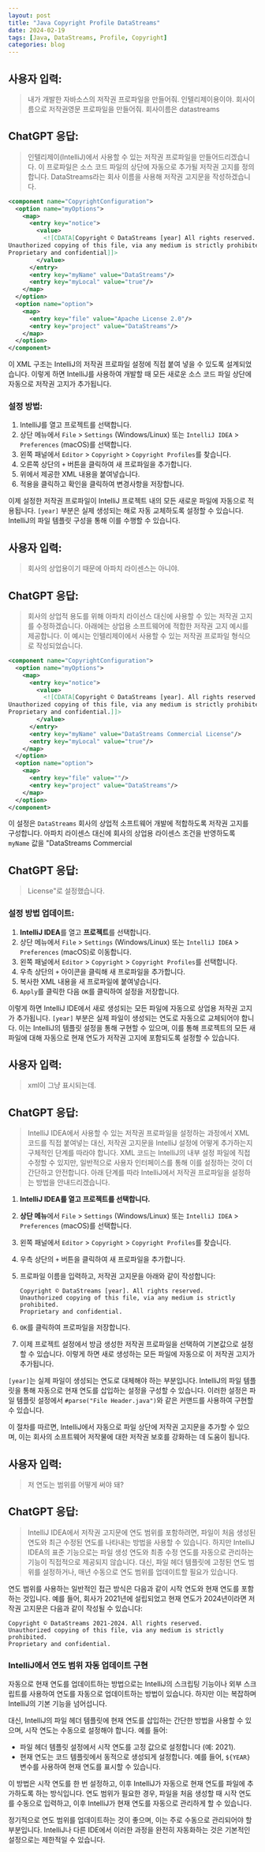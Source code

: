 ```yaml
---
layout: post
title: "Java Copyright Profile DataStreams"
date: 2024-02-19
tags: [Java, DataStreams, Profile, Copyright]
categories: blog
---
```


## 사용자 입력:
> 내가 개발한 자바소스의 저작권 프로파일을 만들어줘. 인텔리제이용이야.  회사이름으로 저작권영문 프로파일을 만들어줘. 회사이름은 datastreams

## ChatGPT 응답:
> 인텔리제이(IntelliJ)에서 사용할 수 있는 저작권 프로파일을 만들어드리겠습니다. 이 프로파일은 소스 코드 파일의 상단에 자동으로 추가될 저작권 고지를 정의합니다. DataStreams라는 회사 이름을 사용해 저작권 고지문을 작성하겠습니다.

```xml
<component name="CopyrightConfiguration">
  <option name="myOptions">
    <map>
      <entry key="notice">
        <value>
          <![CDATA[Copyright © DataStreams [year] All rights reserved.
Unauthorized copying of this file, via any medium is strictly prohibited
Proprietary and confidential]]>
        </value>
      </entry>
      <entry key="myName" value="DataStreams"/>
      <entry key="myLocal" value="true"/>
    </map>
  </option>
  <option name="option">
    <map>
      <entry key="file" value="Apache License 2.0"/>
      <entry key="project" value="DataStreams"/>
    </map>
  </option>
</component>
```

이 XML 구조는 IntelliJ의 저작권 프로파일 설정에 직접 붙여 넣을 수 있도록 설계되었습니다. 이렇게 하면 IntelliJ를 사용하여 개발할 때 모든 새로운 소스 코드 파일 상단에 자동으로 저작권 고지가 추가됩니다.

### 설정 방법:

1. IntelliJ를 열고 프로젝트를 선택합니다.
2. 상단 메뉴에서 `File` > `Settings` (Windows/Linux) 또는 `IntelliJ IDEA` > `Preferences` (macOS)를 선택합니다.
3. 왼쪽 패널에서 `Editor` > `Copyright` > `Copyright Profiles`를 찾습니다.
4. 오른쪽 상단의 `+` 버튼을 클릭하여 새 프로파일을 추가합니다.
5. 위에서 제공한 XML 내용을 붙여넣습니다.
6. 적용을 클릭하고 확인을 클릭하여 변경사항을 저장합니다.

이제 설정한 저작권 프로파일이 IntelliJ 프로젝트 내의 모든 새로운 파일에 자동으로 적용됩니다. `[year]` 부분은 실제 생성되는 해로 자동 교체하도록 설정할 수 있습니다. IntelliJ의 파일 템플릿 구성을 통해 이를 수행할 수 있습니다.

## 사용자 입력:
> 회사의 상업용이기 때문에 아파치 라이센스는 아니야.

## ChatGPT 응답:
> 회사의 상업적 용도를 위해 아파치 라이선스 대신에 사용할 수 있는 저작권 고지를 수정하겠습니다. 아래에는 상업용 소프트웨어에 적합한 저작권 고지 예시를 제공합니다. 이 예시는 인텔리제이에서 사용할 수 있는 저작권 프로파일 형식으로 작성되었습니다.

```xml
<component name="CopyrightConfiguration">
  <option name="myOptions">
    <map>
      <entry key="notice">
        <value>
          <![CDATA[Copyright © DataStreams [year]. All rights reserved.
Unauthorized copying of this file, via any medium is strictly prohibited.
Proprietary and confidential.]]>
        </value>
      </entry>
      <entry key="myName" value="DataStreams Commercial License"/>
      <entry key="myLocal" value="true"/>
    </map>
  </option>
  <option name="option">
    <map>
      <entry key="file" value=""/>
      <entry key="project" value="DataStreams"/>
    </map>
  </option>
</component>
```

이 설정은 `DataStreams` 회사의 상업적 소프트웨어 개발에 적합하도록 저작권 고지를 구성합니다. 아파치 라이센스 대신에 회사의 상업용 라이센스 조건을 반영하도록 `myName` 값을 "DataStreams Commercial

## ChatGPT 응답:
>  License"로 설정했습니다. 

### 설정 방법 업데이트:

1. **IntelliJ IDEA**를 열고 **프로젝트**를 선택합니다.
2. 상단 메뉴에서 `File` > `Settings` (Windows/Linux) 또는 `IntelliJ IDEA` > `Preferences` (macOS)로 이동합니다.
3. 왼쪽 패널에서 `Editor` > `Copyright` > `Copyright Profiles`를 선택합니다.
4. 우측 상단의 `+` 아이콘을 클릭해 새 프로파일을 추가합니다.
5. 복사한 XML 내용을 새 프로파일에 붙여넣습니다.
6. `Apply`를 클릭한 다음 `OK`를 클릭하여 설정을 저장합니다.

이렇게 하면 IntelliJ IDE에서 새로 생성되는 모든 파일에 자동으로 상업용 저작권 고지가 추가됩니다. `[year]` 부분은 실제 파일이 생성되는 연도로 자동으로 교체되어야 합니다. 이는 IntelliJ의 템플릿 설정을 통해 구현할 수 있으며, 이를 통해 프로젝트의 모든 새 파일에 대해 자동으로 현재 연도가 저작권 고지에 포함되도록 설정할 수 있습니다.

## 사용자 입력:
> xml이 그냥 표시되는데.

## ChatGPT 응답:
> IntelliJ IDEA에서 사용할 수 있는 저작권 프로파일을 설정하는 과정에서 XML 코드를 직접 붙여넣는 대신, 저작권 고지문을 IntelliJ 설정에 어떻게 추가하는지 구체적인 단계를 따라야 합니다. XML 코드는 IntelliJ의 내부 설정 파일에 직접 수정할 수 있지만, 일반적으로 사용자 인터페이스를 통해 이를 설정하는 것이 더 간단하고 안전합니다. 아래 단계를 따라 IntelliJ에서 저작권 프로파일을 설정하는 방법을 안내드리겠습니다.

1. **IntelliJ IDEA를 열고 프로젝트를 선택합니다.**
2. **상단 메뉴**에서 `File` > `Settings` (Windows/Linux) 또는 `IntelliJ IDEA` > `Preferences` (macOS)를 선택합니다.
3. 왼쪽 패널에서 `Editor` > `Copyright` > `Copyright Profiles`를 찾습니다.
4. 우측 상단의 `+` 버튼을 클릭하여 새 프로파일을 추가합니다.
5. 프로파일 이름을 입력하고, 저작권 고지문을 아래와 같이 작성합니다:

    ```
    Copyright © DataStreams [year]. All rights reserved.
    Unauthorized copying of this file, via any medium is strictly prohibited.
    Proprietary and confidential.
    ```

6. `OK`를 클릭하여 프로파일을 저장합니다.
7. 이제 프로젝트 설정에서 방금 생성한 저작권 프로파일을 선택하여 기본값으로 설정할 수 있습니다. 이렇게 하면 새로 생성하는 모든 파일에 자동으로 이 저작권 고지가 추가됩니다.

`[year]`는 실제 파일이 생성되는 연도로 대체해야 하는 부분입니다. IntelliJ의 파일 템플릿을 통해 자동으로 현재 연도를 삽입하는 설정을 구성할 수 있습니다. 이러한 설정은 파일 템플릿 설정에서 `#parse("File Header.java")`와 같은 커맨드를 사용하여 구현할 수 있습니다. 

이 절차를 따르면, IntelliJ에서 자동으로 파일 상단에 저작권 고지문을 추가할 수 있으며, 이는 회사의 소프트웨어 저작물에 대한 저작권 보호를 강화하는 데 도움이 됩니다.

## 사용자 입력:
> 저 연도는 범위를 어떻게 써야 돼?

## ChatGPT 응답:
> IntelliJ IDEA에서 저작권 고지문에 연도 범위를 포함하려면, 파일이 처음 생성된 연도와 최근 수정된 연도를 나타내는 방법을 사용할 수 있습니다. 하지만 IntelliJ IDEA의 표준 기능으로는 파일 생성 연도와 최종 수정 연도를 자동으로 관리하는 기능이 직접적으로 제공되지 않습니다. 대신, 파일 헤더 템플릿에 고정된 연도 범위를 설정하거나, 매년 수동으로 연도 범위를 업데이트할 필요가 있습니다.

연도 범위를 사용하는 일반적인 접근 방식은 다음과 같이 시작 연도와 현재 연도를 포함하는 것입니다. 예를 들어, 회사가 2021년에 설립되었고 현재 연도가 2024년이라면 저작권 고지문은 다음과 같이 작성될 수 있습니다:

```
Copyright © DataStreams 2021-2024. All rights reserved.
Unauthorized copying of this file, via any medium is strictly prohibited.
Proprietary and confidential.
```

### IntelliJ에서 연도 범위 자동 업데이트 구현

자동으로 현재 연도를 업데이트하는 방법으로는 IntelliJ의 스크립팅 기능이나 외부 스크립트를 사용하여 연도를 자동으로 업데이트하는 방법이 있습니다. 하지만 이는 복잡하며 IntelliJ의 기본 기능을 넘어섭니다.

대신, IntelliJ의 파일 헤더 템플릿에 현재 연도를 삽입하는 간단한 방법을 사용할 수 있으며, 시작 연도는 수동으로 설정해야 합니다. 예를 들어:

- 파일 헤더 템플릿 설정에서 시작 연도를 고정 값으로 설정합니다 (예: 2021).
- 현재 연도는 코드 템플릿에서 동적으로 생성되게 설정합니다. 예를 들어, `${YEAR}` 변수를 사용하여 현재 연도를 표시할 수 있습니다.

이 방법은 시작 연도를 한 번 설정하고, 이후 IntelliJ가 자동으로 현재 연도를 파일에 추가하도록 하는 방식입니다. 연도 범위가 필요한 경우, 파일을 처음 생성할 때 시작 연도를 수동으로 입력하고, 이후 IntelliJ가 현재 연도를 자동으로 관리하게 할 수 있습니다.

정기적으로 연도 범위를 업데이트하는 것이 좋으며, 이는 주로 수동으로 관리되어야 할 부분입니다. IntelliJ나 다른 IDE에서 이러한 과정을 완전히 자동화하는 것은 기본적인 설정으로는 제한적일 수 있습니다.

